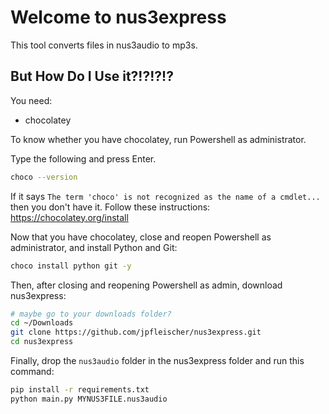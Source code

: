 # Welcome to nus3express

This tool converts files in nus3audio to mp3s.

## But How Do I Use it?!?!?!?

You need: 
* chocolatey

To know whether you have chocolatey, run Powershell as administrator.

Type the following and press Enter.

```bash
choco --version
```

If it says `The term 'choco' is not recognized as the name of a cmdlet...`
then you don't have it. Follow these instructions: https://chocolatey.org/install

Now that you have chocolatey, close and reopen Powershell as administrator,
and install Python and Git:

```bash
choco install python git -y
```

Then, after closing and reopening Powershell as admin, download nus3express:

```bash
# maybe go to your downloads folder?
cd ~/Downloads
git clone https://github.com/jpfleischer/nus3express.git
cd nus3express 
```

Finally, drop the `nus3audio` folder in the nus3express folder and run
this command:

```bash
pip install -r requirements.txt
python main.py MYNUS3FILE.nus3audio
```
